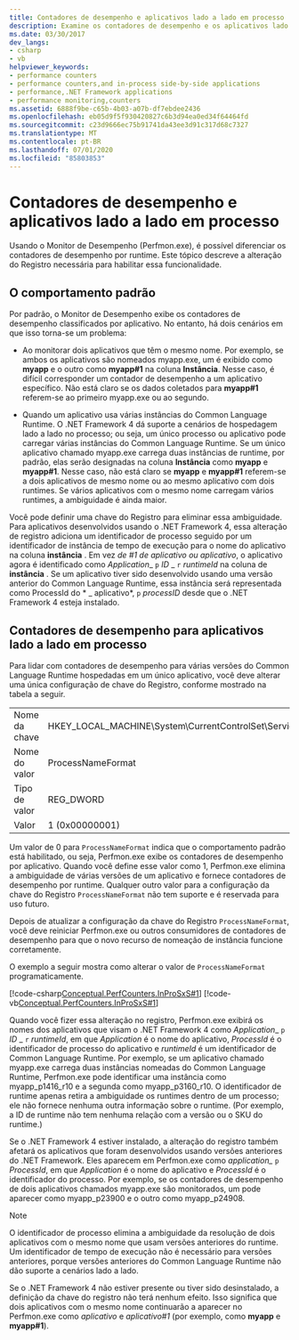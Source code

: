 ```yaml
---
title: Contadores de desempenho e aplicativos lado a lado em processo
description: Examine os contadores de desempenho e os aplicativos lado a lado no processo no .NET. Use Perfmon.exe para diferenciar os contadores de desempenho em cada tempo de execução.
ms.date: 03/30/2017
dev_langs:
- csharp
- vb
helpviewer_keywords:
- performance counters
- performance counters,and in-process side-by-side applications
- performance,.NET Framework applications
- performance monitoring,counters
ms.assetid: 6888f9be-c65b-4b03-a07b-df7ebdee2436
ms.openlocfilehash: eb05d9f5f930420827c6b3d94ea0ed34f64464fd
ms.sourcegitcommit: c23d9666ec75b91741da43ee3d91c317d68c7327
ms.translationtype: MT
ms.contentlocale: pt-BR
ms.lasthandoff: 07/01/2020
ms.locfileid: "85803853"
---
```

# <a name="performance-counters-and-in-process-side-by-side-applications"></a>Contadores de desempenho e aplicativos lado a lado em processo
Usando o Monitor de Desempenho (Perfmon.exe), é possível diferenciar os contadores de desempenho por runtime. Este tópico descreve a alteração do Registro necessária para habilitar essa funcionalidade.  
  
## <a name="the-default-behavior"></a>O comportamento padrão  
 Por padrão, o Monitor de Desempenho exibe os contadores de desempenho classificados por aplicativo. No entanto, há dois cenários em que isso torna-se um problema:  
  
- Ao monitorar dois aplicativos que têm o mesmo nome. Por exemplo, se ambos os aplicativos são nomeados myapp.exe, um é exibido como **myapp** e o outro como **myapp#1** na coluna **Instância**. Nesse caso, é difícil corresponder um contador de desempenho a um aplicativo específico. Não está claro se os dados coletados para **myapp#1** referem-se ao primeiro myapp.exe ou ao segundo.  
  
- Quando um aplicativo usa várias instâncias do Common Language Runtime. O .NET Framework 4 dá suporte a cenários de hospedagem lado a lado no processo; ou seja, um único processo ou aplicativo pode carregar várias instâncias do Common Language Runtime. Se um único aplicativo chamado myapp.exe carrega duas instâncias de runtime, por padrão, elas serão designadas na coluna **Instância** como **myapp** e **myapp#1**. Nesse caso, não está claro se **myapp** e **myapp#1** referem-se a dois aplicativos de mesmo nome ou ao mesmo aplicativo com dois runtimes. Se vários aplicativos com o mesmo nome carregam vários runtimes, a ambiguidade é ainda maior.  
  
 Você pode definir uma chave do Registro para eliminar essa ambiguidade. Para aplicativos desenvolvidos usando o .NET Framework 4, essa alteração de registro adiciona um identificador de processo seguido por um identificador de instância de tempo de execução para o nome do aplicativo na coluna **instância** . Em vez *de #1 de aplicativo ou* *aplicativo*, o aplicativo agora é identificado como *Application*_ `p` *ID* \_ `r` *runtimeId* na coluna de **instância** . Se um aplicativo tiver sido desenvolvido usando uma versão anterior do Common Language Runtime, essa instância será representada como ProcessId do * \_ aplicativo*, `p` *processID* desde que o .NET Framework 4 esteja instalado.  
  
## <a name="performance-counters-for-in-process-side-by-side-applications"></a>Contadores de desempenho para aplicativos lado a lado em processo  
 Para lidar com contadores de desempenho para várias versões do Common Language Runtime hospedadas em um único aplicativo, você deve alterar uma única configuração de chave do Registro, conforme mostrado na tabela a seguir.  
  
|||  
|-|-|  
|Nome da chave|HKEY_LOCAL_MACHINE\System\CurrentControlSet\Services\\.NETFramework\Performance|  
|Nome do valor|ProcessNameFormat|  
|Tipo de valor|REG_DWORD|  
|Valor|1 (0x00000001)|  
  
 Um valor de 0 para `ProcessNameFormat` indica que o comportamento padrão está habilitado, ou seja, Perfmon.exe exibe os contadores de desempenho por aplicativo. Quando você define esse valor como 1, Perfmon.exe elimina a ambiguidade de várias versões de um aplicativo e fornece contadores de desempenho por runtime. Qualquer outro valor para a configuração da chave do Registro `ProcessNameFormat` não tem suporte e é reservada para uso futuro.  
  
 Depois de atualizar a configuração da chave do Registro `ProcessNameFormat`, você deve reiniciar Perfmon.exe ou outros consumidores de contadores de desempenho para que o novo recurso de nomeação de instância funcione corretamente.  
  
 O exemplo a seguir mostra como alterar o valor de `ProcessNameFormat` programaticamente.  
  
 [!code-csharp[Conceptual.PerfCounters.InProSxS#1](../../../samples/snippets/csharp/VS_Snippets_CLR/conceptual.perfcounters.inprosxs/cs/regsetting1.cs#1)]
 [!code-vb[Conceptual.PerfCounters.InProSxS#1](../../../samples/snippets/visualbasic/VS_Snippets_CLR/conceptual.perfcounters.inprosxs/vb/regsetting1.vb#1)]  
  
 Quando você fizer essa alteração no registro, Perfmon.exe exibirá os nomes dos aplicativos que visam o .NET Framework 4 como *Application*_ `p` *ID* \_ `r` *runtimeId*, em que *Application* é o nome do aplicativo, *ProcessId* é o identificador de processo do aplicativo e *runtimeId* é um identificador de Common Language Runtime. Por exemplo, se um aplicativo chamado myapp.exe carrega duas instâncias nomeadas do Common Language Runtime, Perfmon.exe pode identificar uma instância como myapp_p1416_r10 e a segunda como myapp_p3160_r10. O identificador de runtime apenas retira a ambiguidade os runtimes dentro de um processo; ele não fornece nenhuma outra informação sobre o runtime. (Por exemplo, a ID de runtime não tem nenhuma relação com a versão ou o SKU do runtime.)  
  
 Se o .NET Framework 4 estiver instalado, a alteração do registro também afetará os aplicativos que foram desenvolvidos usando versões anteriores do .NET Framework. Eles aparecem em Perfmon.exe como *application_* `p` *ProcessId*, em que *Application* é o nome do aplicativo e *ProcessId* é o identificador do processo. Por exemplo, se os contadores de desempenho de dois aplicativos chamados myapp.exe são monitorados, um pode aparecer como myapp_p23900 e o outro como myapp_p24908.  
  
> [!NOTE]
> O identificador de processo elimina a ambiguidade da resolução de dois aplicativos com o mesmo nome que usam versões anteriores do runtime. Um identificador de tempo de execução não é necessário para versões anteriores, porque versões anteriores do Common Language Runtime não dão suporte a cenários lado a lado.  
  
 Se o .NET Framework 4 não estiver presente ou tiver sido desinstalado, a definição da chave do registro não terá nenhum efeito. Isso significa que dois aplicativos com o mesmo nome continuarão a aparecer no Perfmon.exe como *aplicativo* e *aplicativo#1* (por exemplo, como **myapp** e **myapp#1**).
